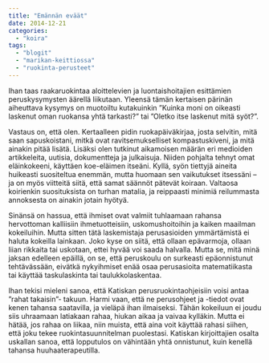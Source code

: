 ```yaml
---
title: "Emännän eväät"
date: 2014-12-21
categories: 
  - "koira"
tags: 
  - "blogit"
  - "marikan-keittiossa"
  - "ruokinta-perusteet"
---
```


Ihan taas raakaruokintaa aloittelevien ja luontaishoitajien esittämien peruskysymysten äärellä liikutaan. Yleensä tämän kertaisen pärinän aiheuttava kysymys on muotoiltu kutakuinkin ”Kuinka moni on oikeasti laskenut oman ruokansa yhtä tarkasti?” tai ”Oletko itse laskenut mitä syöt?”.

<!--more-->

Vastaus on, että olen. Kertaalleen pidin ruokapäiväkirjaa, josta selvitin, mitä saan sapuskoistani, mitkä ovat ravitsemukselliset kompastuskiveni, ja mitä ainakin pitää lisätä. Lisäksi olen tutkinut aikamoisen määrän eri medioiden artikkeleita, uutisia, dokumentteja ja julkaisuja. Niiden pohjalta tehnyt omat eläinkokeeni, käyttäen koe-eläimen itseäni. Kyllä, syön tiettyjä aineita huikeasti suositeltua enemmän, mutta huomaan sen vaikutukset itsessäni – ja on myös viitteitä siitä, että samat säännöt pätevät koiraan. Valtaosa koirienkin suosituksista on turhan matalia, ja reippaasti minimiä reilummasta annoksesta on ainakin jotain hyötyä.

Sinänsä on hassua, että ihmiset ovat valmiit tuhlaamaan rahansa hervottoman kalliisiin ihmetuotteisiin, uskomushoitoihin ja kaiken maailman kokeiluihin. Mutta sitten tätä laskemistaja perusasioiden ymmärtämistä ei haluta kokeilla lainkaan. Joko kyse on siitä, että ollaan epävarmoja, ollaan liian rikkaita tai uskotaan, ettei hyvää voi saada halvalla. Mutta se, mitä minä jaksan edelleen epäillä, on se, että peruskoulu on surkeasti epäonnistunut tehtävässään, eivätkä nykyihmiset enää osaa perusasioita matematiikasta tai käyttää taskulaskinta tai taulukkolaskentaa.

Ihan tekisi mieleni sanoa, että Katiskan perusruokintaohjeisiin voisi antaa ”rahat takaisin”- takuun. Harmi vaan, että ne perusohjeet ja -tiedot ovat kenen tahansa saatavilla, ja vieläpä ihan ilmaiseksi. Tähän kokeiluun ei joudu siis uhraamaan latiakaan rahaa, hiukan aikaa ja vaivaa kylläkin. Mutta ei hätää, jos rahaa on liikaa, niin muista, että aina voit käyttää rahasi siihen, että joku tekee ruokintasuunnitelman puolestasi. Katiskan kirjoittajien osalta uskallan sanoa, että lopputulos on vähintään yhtä onnistunut, kuin kenellä tahansa huuhaaterapeutilla.
